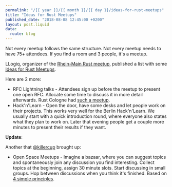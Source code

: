 ```yaml
---
permalink: "/{{ year }}/{{ month }}/{{ day }}/ideas-for-rust-meetups"
title: "Ideas for Rust Meetups"
published_date: "2018-08-08 12:45:00 +0200"
layout: post.liquid
data:
  route: blog
---
```


Not every meetup follows the same structure. Not every meetup needs to have 75+ attendees.
If you find a room and 3 people, it's a meetup.

LLogiq, organizer of the [Rhein-Main Rust meetup](https://www.meetup.com/Rust-Rhein-Main/),
published a list with some [Ideas for Rust Meetups](https://llogiq.github.io/2018/08/08/meetup-ideas.html).

Here are 2 more:

* RFC Lightning talks - Attendees sign up before the meetup to present one open RFC. Allocate some time to discuss it in more detail afterwards. Rust Cologne had [such a meetup](http://rust.cologne/2017/09/06/lightning-rfcs.html).
* Hack'n'Learn - Open the door, have some desks and let people work on their projects. This works very well for the Berlin Hack'n'Learn. We usually start with a quick introduction round, where everyone also states what they plan to work on. Later that evening people get a couple more minutes to present their results if they want.

**Update**:

Another that [@killercup](https://twitter.com/killercup/status/1027153953174302720) brought up:

* Open Space Meetups - Imagine a bazaar, where you can suggest topics and spontaneously join any discussion you find interesting. Collect topics at the beginning, assign 30 minute slots. Start discussing in small groups. Hop between discussions when you think it's finished. Based on [4 simple principles](https://github.com/Rustaceans/rust-cologne/blob/gh-pages/meetup-orga/Rust%20Cologne%20Open%20Space.pdf).
